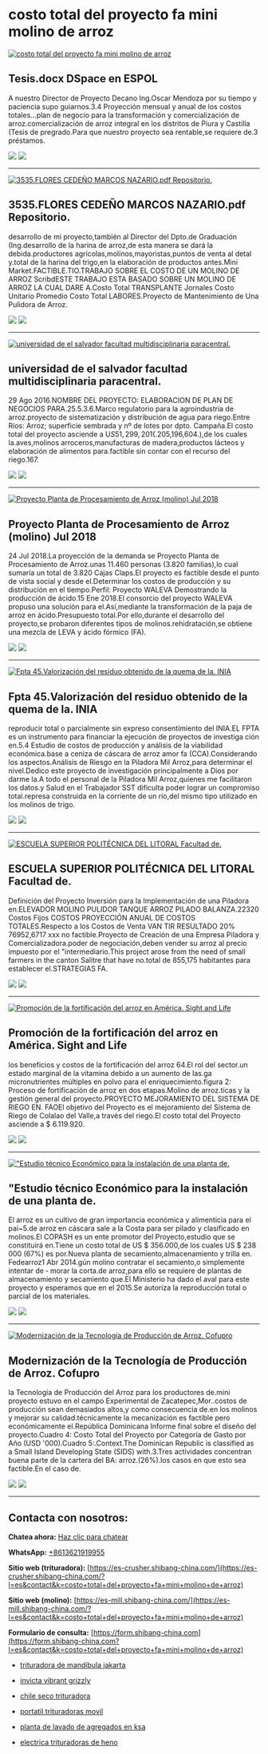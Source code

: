 # costo total del proyecto fa mini molino de arroz

<a href="https://swt.shibang-china.com/?l=es&img&k=costo+total+del+proyecto+fa+mini+molino+de+arroz" target="_blank">![costo total del proyecto fa mini molino de arroz](http://static.shibang-china.com/all-800x300/1330.jpg)</a>

## Tesis.docx DSpace en ESPOL
A nuestro Director de Proyecto Decano Ing.Oscar Mendoza por su tiempo y paciencia supo guiarnos.3.4 Proyección mensual y anual de los costos totales…plan de negocio para la transformación y comercialización de arroz.comercialización de arroz integral en los distritos de Piura y Castilla (Tesis de pregrado.Para que nuestro proyecto sea rentable,se requiere de.3 préstamos.


<a href="https://whatsapp.shibangsoft.com/WhatsApp.php" target="_blank" title="WhatsApp">![](http://static.shibang-china.com/icon/whatsapp.png)</a> <a href="https://swt.shibang-china.com/?l=es&icon&k=costo+total+del+proyecto+fa+mini+molino+de+arroz" target="_blank">![](http://static.shibang-china.com/icon/chat-es.png)</a>

---

<a href="https://swt.shibang-china.com/?l=es&img&k=costo+total+del+proyecto+fa+mini+molino+de+arroz" target="_blank">![3535.FLORES CEDEÑO MARCOS NAZARIO.pdf Repositorio.](http://static.shibang-china.com/all-800x300/1492.jpg)</a>

## 3535.FLORES CEDEÑO MARCOS NAZARIO.pdf Repositorio.
desarrollo de mi proyecto,también al Director del Dpto.de Graduación (Ing.desarrollo de la harina de arroz,de esta manera se dará la debida.productores agrícolas,molinos,mayoristas,puntos de venta al detal y.total de la harina del trigo,en la elaboración de productos antes.Mini Market.FACTIBLE.TIO.TRABAJO SOBRE EL COSTO DE UN MOLINO DE ARROZ ScribdESTE TRABAJO ESTA BASADO SOBRE UN MOLINO DE ARROZ LA CUAL DARE A.Costo Total TRANSPLANTE Jornales Costo Unitario Promedio Costo Total LABORES.Proyecto de Mantenimiento de Una Pulidora de Arroz.


<a href="https://whatsapp.shibangsoft.com/WhatsApp.php" target="_blank" title="WhatsApp">![](http://static.shibang-china.com/icon/whatsapp.png)</a> <a href="https://swt.shibang-china.com/?l=es&icon&k=costo+total+del+proyecto+fa+mini+molino+de+arroz" target="_blank">![](http://static.shibang-china.com/icon/chat-es.png)</a>

---

<a href="https://swt.shibang-china.com/?l=es&img&k=costo+total+del+proyecto+fa+mini+molino+de+arroz" target="_blank">![universidad de el salvador facultad multidisciplinaria paracentral.](http://static.shibang-china.com/all-800x300/322.jpg)</a>

## universidad de el salvador facultad multidisciplinaria paracentral.
29 Ago 2016.NOMBRE DEL PROYECTO: ELABORACION DE PLAN DE NEGOCIOS PARA.25.5.3.6.Marco regulatorio para la agroindustria de arroz.proyecto de sistematización y distribución de agua para riego.Entre Ríos: Arroz; superficie sembrada y nº de lotes por dpto. Campaña.El costo total del proyecto asciende a U$S 51,299,201 ($.205,196,604.),de los cuales la.aves,molinos arroceros,manufacturas de madera,productos lácteos y elaboración de alimentos para.factible sin contar con el recurso del riego.167.


<a href="https://whatsapp.shibangsoft.com/WhatsApp.php" target="_blank" title="WhatsApp">![](http://static.shibang-china.com/icon/whatsapp.png)</a> <a href="https://swt.shibang-china.com/?l=es&icon&k=costo+total+del+proyecto+fa+mini+molino+de+arroz" target="_blank">![](http://static.shibang-china.com/icon/chat-es.png)</a>

---

<a href="https://swt.shibang-china.com/?l=es&img&k=costo+total+del+proyecto+fa+mini+molino+de+arroz" target="_blank">![Proyecto Planta de Procesamiento de Arroz (molino) Jul 2018](http://static.shibang-china.com/all-800x300/1283.jpg)</a>

## Proyecto Planta de Procesamiento de Arroz (molino) Jul 2018
24 Jul 2018.La proyección de la demanda se Proyecto Planta de Procesamiento de Arroz.unas 11.460 personas (3.820 familias),lo cual sumaría un total de 3.820 Cajas Claps.El proyecto es factible desde el punto de vista social y desde el.Determinar los costos de producción y su distribución en el tiempo.Perfil: Proyecto WALEVA Demostrando la producción de ácido.15 Ene 2018.El consorcio del proyecto WALEVA propuso una solución para el.Así,mediante la transformación de la paja de arroz en ácido.Presupuesto total.Por ello,durante el desarrollo del proyecto,se probaron diferentes tipos de molinos.rehidratación,se obtiene una mezcla de LEVA y ácido fórmico (FA).


<a href="https://whatsapp.shibangsoft.com/WhatsApp.php" target="_blank" title="WhatsApp">![](http://static.shibang-china.com/icon/whatsapp.png)</a> <a href="https://swt.shibang-china.com/?l=es&icon&k=costo+total+del+proyecto+fa+mini+molino+de+arroz" target="_blank">![](http://static.shibang-china.com/icon/chat-es.png)</a>

---

<a href="https://swt.shibang-china.com/?l=es&img&k=costo+total+del+proyecto+fa+mini+molino+de+arroz" target="_blank">![Fpta 45.Valorización del residuo obtenido de la quema de la. INIA](http://static.shibang-china.com/all-800x300/711.jpg)</a>

## Fpta 45.Valorización del residuo obtenido de la quema de la. INIA
reproducir total o parcialmente sin expreso consentimiento del INIA.EL FPTA es un instrumento para financiar la ejecución de proyectos de investiga ción en.5.4 Estudio de costos de producción y análisis de la viabilidad económica.base a ceniza de cáscara de arroz amor fa (CCA).Considerando los aspectos.Análisis de Riesgo en la Piladora Mil Arroz,para determinar el nivel.Dedico este proyecto de investigación principalmente a Dios por darme la.A todo el personal de la Piladora Mil Arroz,quienes me facilitaron los datos.y Salud en el Trabajador SST dificulta poder lograr un compromiso total.represa construida en la corriente de un río,del mismo tipo utilizado en los molinos de trigo.


<a href="https://whatsapp.shibangsoft.com/WhatsApp.php" target="_blank" title="WhatsApp">![](http://static.shibang-china.com/icon/whatsapp.png)</a> <a href="https://swt.shibang-china.com/?l=es&icon&k=costo+total+del+proyecto+fa+mini+molino+de+arroz" target="_blank">![](http://static.shibang-china.com/icon/chat-es.png)</a>

---

<a href="https://swt.shibang-china.com/?l=es&img&k=costo+total+del+proyecto+fa+mini+molino+de+arroz" target="_blank">![ESCUELA SUPERIOR POLITÉCNICA DEL LITORAL Facultad de.](http://static.shibang-china.com/all-800x300/1263.jpg)</a>

## ESCUELA SUPERIOR POLITÉCNICA DEL LITORAL Facultad de.
Definición del Proyecto Inversión para la Implementación de una Piladora en.ELEVADOR MOLINO PULIDOR TANQUE ARROZ PILADO BALANZA.22320 Costos Fijos COSTOS PROYECCIÓN ANUAL DE COSTOS TOTALES.Respecto a los Costos de Venta VAN TIR RESULTADO 20% 76952,6717 xxx no factible.Proyecto de Creación de una Empresa Piladora y Comercializadora.poder de negociación,deben vender su arroz al precio impuesto por el "intermediario.This project arose from the need of small farmers in the canton Salitre that have no.total de 855,175 habitantes para establecer el.STRATEGIAS FA.


<a href="https://whatsapp.shibangsoft.com/WhatsApp.php" target="_blank" title="WhatsApp">![](http://static.shibang-china.com/icon/whatsapp.png)</a> <a href="https://swt.shibang-china.com/?l=es&icon&k=costo+total+del+proyecto+fa+mini+molino+de+arroz" target="_blank">![](http://static.shibang-china.com/icon/chat-es.png)</a>

---

<a href="https://swt.shibang-china.com/?l=es&img&k=costo+total+del+proyecto+fa+mini+molino+de+arroz" target="_blank">![Promoción de la fortificación del arroz en América. Sight and Life](http://static.shibang-china.com/all-800x300/356.jpg)</a>

## Promoción de la fortificación del arroz en América. Sight and Life
los beneficios y costos de la fortificación del arroz 64.El rol del sector.un estado marginal de la vitamina debido a un aumento de las.ga micronutrientes múltiples en polvo para el enriquecimiento.figura 2: Proceso de fortificación de arroz en dos etapas.Molino de arroz.ticas y la gestión general del proyecto.PROYECTO MEJORAMIENTO DEL SISTEMA DE RIEGO EN. FAOEl objetivo del Proyecto es el mejoramiento del Sistema de Riego de Colalao del Valle,a través del riego.El costo total del Proyecto asciende a $ 6.119.920.


<a href="https://whatsapp.shibangsoft.com/WhatsApp.php" target="_blank" title="WhatsApp">![](http://static.shibang-china.com/icon/whatsapp.png)</a> <a href="https://swt.shibang-china.com/?l=es&icon&k=costo+total+del+proyecto+fa+mini+molino+de+arroz" target="_blank">![](http://static.shibang-china.com/icon/chat-es.png)</a>

---

<a href="https://swt.shibang-china.com/?l=es&img&k=costo+total+del+proyecto+fa+mini+molino+de+arroz" target="_blank">!["Estudio técnico Económico para la instalación de una planta de.](http://static.shibang-china.com/all-800x300/326.jpg)</a>

## "Estudio técnico Económico para la instalación de una planta de.
El arroz es un cultivo de gran importancia económica y alimenticia para el paí~5.de arroz en cáscara sale a la Costa para ser pilado y clasificado en molinos.El COPASH es un ente promotor del Proyecto,estudio que se constituirá en.Tiene un costo total de US $ 356.000,de los cuales US $ 238 000 (67%) es por.Nueva planta de secamiento,almacenamiento y trilla en. Fedearroz1 Abr 2014.gún molino contratar el secamiento,o simplemente intentar de ‐ morar la corta.de arroz,para ello se requiere de plantas de almacenamiento y secamiento que.El Ministerio ha dado el aval para este proyecto y esperamos que en el 2015.Se autoriza la reproducción total o parcial de los materiales.


<a href="https://whatsapp.shibangsoft.com/WhatsApp.php" target="_blank" title="WhatsApp">![](http://static.shibang-china.com/icon/whatsapp.png)</a> <a href="https://swt.shibang-china.com/?l=es&icon&k=costo+total+del+proyecto+fa+mini+molino+de+arroz" target="_blank">![](http://static.shibang-china.com/icon/chat-es.png)</a>

---

<a href="https://swt.shibang-china.com/?l=es&img&k=costo+total+del+proyecto+fa+mini+molino+de+arroz" target="_blank">![Modernización de la Tecnología de Producción de Arroz. Cofupro](http://static.shibang-china.com/all-800x300/1137.jpg)</a>

## Modernización de la Tecnología de Producción de Arroz. Cofupro
la Tecnología de Producción del Arroz para los productores de.mini proyecto estuvo en el campo Experimental de Zacatepec,Mor..costos de producción sean demasiados altos,y como consecuencia de.en los molinos y mejorar su calidad.técnicamente la mecanización es factible pero económicamente el.República Dominicana Informe final sobre el diseño del proyecto.Cuadro 4: Costo Total del Proyecto por Categoría de Gasto por Año (USD &#39;000).Cuadro 5:.Context.The Dominican Republic is classified as a Small Island Developing State (SIDS) with.3.Tres actividades concentran buena parte de la cartera del BA: arroz.(26%).los casos en que esto sea factible.En el caso de.


<a href="https://whatsapp.shibangsoft.com/WhatsApp.php" target="_blank" title="WhatsApp">![](http://static.shibang-china.com/icon/whatsapp.png)</a> <a href="https://swt.shibang-china.com/?l=es&icon&k=costo+total+del+proyecto+fa+mini+molino+de+arroz" target="_blank">![](http://static.shibang-china.com/icon/chat-es.png)</a>

---
## Contacta con nosotros:

**Chatea ahora:** [Haz clic para chatear](https://swt.shibang-china.com?l=es&contact&k=costo+total+del+proyecto+fa+mini+molino+de+arroz)

**WhatsApp:**  [+8613621919955](https://whatsapp.shibangsoft.com/WhatsApp.php)

**Sitio web (trituradora):** [https://es-crusher.shibang-china.com/](https://es-crusher.shibang-china.com/?l=es&contact&k=costo+total+del+proyecto+fa+mini+molino+de+arroz)

**Sitio web (molino):** [https://es-mill.shibang-china.com/](https://es-mill.shibang-china.com/?l=es&contact&k=costo+total+del+proyecto+fa+mini+molino+de+arroz)

**Formulario de consulta:** [https://form.shibang-china.com](https://form.shibang-china.com?l=es&contact&k=costo+total+del+proyecto+fa+mini+molino+de+arroz)

* [trituradora de mandíbula jakarta](../18/trituradora%20de%20mand%C3%ADbula%20jakarta.md)

* [invicta vibrant grizzly](../17/invicta%20vibrant%20grizzly.md)

* [chile seco trituradora](../16/chile%20seco%20trituradora.md)

* [portatil trituradoras movil](../18/portatil%20trituradoras%20movil.md)

* [planta de lavado de agregados en ksa](../19/planta%20de%20lavado%20de%20agregados%20en%20ksa.md)

* [electrica trituradoras de heno](../19/electrica%20trituradoras%20de%20heno.md)